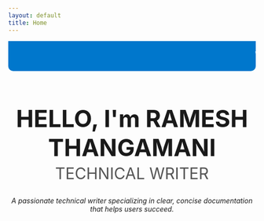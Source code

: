 ```yaml
---
layout: default
title: Home
---
```


<!-- Marquee Banner -->
<style>
.marquee-container {
  width: 100%;
  overflow: hidden;
  white-space: nowrap;
  background-color: #0077cc;
  color: white;
  padding: 1rem 0;
  font-size: 1.5rem;
  font-weight: bold;
  border-radius: 0 0 10px 10px;
}

.marquee-text {
  display: inline-block;
  padding-left: 100%;
  animation: marquee 10s linear infinite;
}

@keyframes marquee {
  0% { transform: translateX(0); }
  100% { transform: translateX(-100%); }
}

.hero {
  text-align: center;
  margin-top: 3rem;
}

.hero h1 {
  font-size: 3rem;
  margin-bottom: 0.3rem;
  font-weight: 700;
}

.hero h2 {
  font-size: 2rem;
  color: #555;
  margin-top: 0;
  font-weight: 400;
}
</style>

<div class="marquee-container">
  <div class="marquee-text">Welcome to My Professional Portfolio</div>
</div>

<div class="hero">
  <h1>HELLO, I'm RAMESH THANGAMANI</h1>
  <h2>TECHNICAL WRITER</h2>
  <p><em>A passionate technical writer specializing in clear, concise documentation that helps users succeed.</em></p>
</div>
